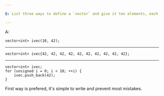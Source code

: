 ```yaml
---

Q: List three ways to define a `vector` and give it ten elements, each with the value 42, Indicate whether there is a preferred way to do so and why.

---
```


A: 

    vector<int> ivec(10, 42);
---
    vector<int> ivec{42, 42, 42, 42, 42, 42, 42, 42, 42, 42};
---
    vector<int> ivec;
    for (unsigned i = 0; i < 10; ++i) {
        ivec.push_back(42);
    }

First way is prefered, it's simple to write and prevent most mistakes.